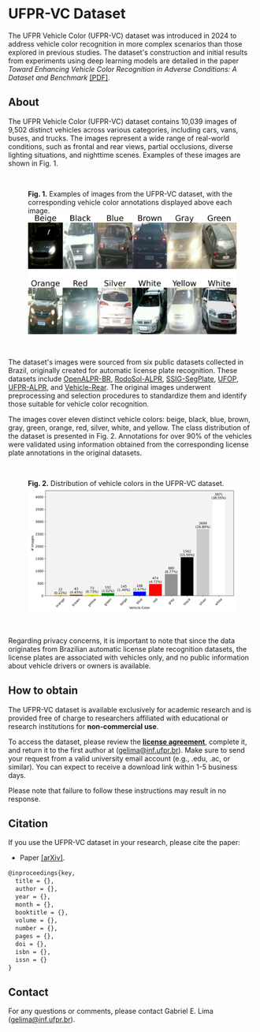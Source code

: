 # UFPR-VC Dataset

The UFPR Vehicle Color (UFPR-VC) dataset was introduced in 2024 to address vehicle color recognition in more complex scenarios than those explored in previous studies. The dataset's construction and initial results from experiments using deep learning models are detailed in the paper *Toward Enhancing Vehicle Color Recognition in Adverse Conditions: A Dataset and Benchmark* [[PDF]]().

## About

The UFPR Vehicle Color (UFPR-VC) dataset contains 10,039 images of 9,502 distinct vehicles across various categories, including cars, vans, buses, and trucks. The images represent a wide range of real-world conditions, such as frontal and rear views, partial occlusions, diverse lighting situations, and nighttime scenes. Examples of these images are shown in Fig. 1.

<br>
<figure>
    <figcaption>
        <b>Fig. 1.</b> Examples of images from the UFPR-VC dataset, with the corresponding vehicle color annotations displayed above each image.
    </figcaption>
    <img src=./imgs/ufpr_vc_samples.png alt="samples from UFPR-VC dataset">
</figure>
<br>

The dataset's images were sourced from six public datasets collected in Brazil, originally created for automatic license plate recognition. These datasets include [OpenALPR-BR](https://github.com/openalpr/benchmarks/tree/master/endtoend/br/), [RodoSol-ALPR](https://github.com/raysonlaroca/rodosol-alpr-dataset), [SSIG-SegPlate](https://doi.org/10.1117/1.JEI.25.5.053034), [UFOP](https://doi.org/10.1109/ICSMC.2011.6084108), [UFPR-ALPR](https://web.inf.ufpr.br/vri/databases/ufpr-alpr/), and [Vehicle-Rear](https://github.com/icarofua/vehicle-rear). The original images underwent preprocessing and selection procedures to standardize them and identify those suitable for vehicle color recognition.

The images cover eleven distinct vehicle colors: beige, black, blue, brown, gray, green, orange, red, silver, white, and yellow. The class distribution of the dataset is presented in Fig. 2. Annotations for over 90% of the vehicles were validated using information obtained from the corresponding license plate annotations in the original datasets.

<br>
<figure>
    <figcaption>
        <b>Fig. 2.</b> Distribution of vehicle colors in the UFPR-VC dataset.
    </figcaption>
    <img src=./imgs/class_dist.png alt="UFPR-VC class distribution">
</figure>
<br>

Regarding privacy concerns, it is important to note that since the data originates from Brazilian automatic license plate recognition datasets, the license plates are associated with vehicles only, and no public information about vehicle drivers or owners is available.

## How to obtain

The UFPR-VC dataset is available exclusively for academic research and is provided free of charge to researchers affiliated with educational or research institutions for **non-commercial use**.

To access the dataset, please review the [**license agreement**](./pdfs/), complete it, and return it to the first author at ([gelima@inf.ufpr.br](mailto:gelima@inf.ufpr.br)). Make sure to send your request from a valid university email account (e.g., .edu, .ac, or similar). You can expect to receive a download link within 1-5 business days. 

Please note that failure to follow these instructions may result in no response.


## Citation

If you use the UFPR-VC dataset in your research, please cite the paper:

* Paper [[arXiv]]().

```
@inproceedings{key,
  title = {},
  author = {},
  year = {},
  month = {},
  booktitle = {},
  volume = {},
  number = {},
  pages = {},
  doi = {},
  isbn = {},
  issn = {}
}
```

## Contact

For any questions or comments, please contact Gabriel E. Lima ([gelima@inf.ufpr.br](mailto:gelima@inf.ufpr.br)).
